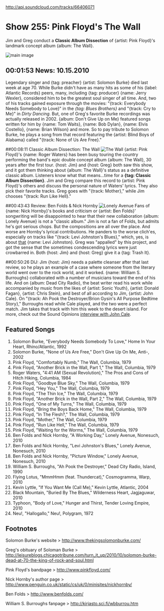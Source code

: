 


http://api.soundcloud.com/tracks/66406071

# Show 255: Pink Floyd's The Wall
Jim and Greg conduct a **Classic Album Dissection** of {artist: Pink Floyd}'s landmark concept album {album: The Wall}.

![main image](http://static.soundopinions.org/images/2010/pinkfloyd_thewall.jpg)

## 00:01:53 News: 10.15.2010
Legendary singer and {tag: preacher} {artist: Solomon Burke} died last week at age 70. While Burke didn't have as many hits as some of his {label: Atlantic Records} peers, many, including {tag: producer} {name: Jerry Wexler}, considered him to be the greatest soul singer of all time. And, two of his tracks gained exposure through the movies: "{track: Everybody Needs Somebody to Love}" in the *{tag: Blues Brothers}* and "{track: Cry to Me}" in *Dirty Dancing*. But, one of Greg's favorite Burke recordings was actually released in 2002. {album: Don't Give Up on Me} featured songs written for him by {name: Tom Waits}, {name: Bob Dylan}, {name: Elvis Costello}, {name: Brian Wilson} and more. So to pay tribute to Solomon Burke, he plays a song from that record featuring the {artist: Blind Boys of Alabama} called "{track: None of Us Are Free}." 

##00:08:11 Classic Album Dissection: The Wall
![The Wall](https://is4-ssl.mzstatic.com/image/thumb/Music7/v4/e5/9f/fb/e59ffb3b-1283-ee80-56a5-1b983df53ab2/source/600x600bb.jpg "487143/1065975633")
{artist: Pink Floyd}'s {name: Roger Waters} has been busy touring the country performing the band's epic double concept album {album: The Wall}, 30 years after the first tour. {host: Jim} and {host: Greg} both saw this show, and it got them thinking about {album: The Wall}'s status as a definitive classic album. Listeners know what that means...time for a **{tag: Classic Album Dissection}**. Jim and Greg compare this record to {artist: Pink Floyd}'s others and discuss the personal nature of Waters' lyrics. They also pick their favorite tracks. Greg goes with "{track: Mother}," while Jim chooses "{track: Run Like Hell}." 

##00:43:43 Review: Ben Folds & Nick Hornby
![Lonely Avenue](http://is5.mzstatic.com/image/thumb/Music/v4/46/94/87/4694872c-473c-9ac0-912e-567fecb213bc/source/600x600bb.jpg "463277/387461770")
Fans of {name: Nick Hornby}'s books and criticism or {artist: Ben Folds}' songwriting will be disappointed to hear that their new collaboration {album: Lonely Avenue} is not a "classic album." Jim is not a fan of Folds, but admits he's got serious chops. But the compositions are all over the place. And worse are Hornby's lyrical contributions. He panders to the worse clich'es, especially on tracks like "{track: Levi Johnston's Blues}," which, yes, is about [that](http://www.huffingtonpost.com/news/levi-johnston) {name: Levi Johnston}. Greg was "appalled" by this project, and got the sense that the sometimes condescending lyrics were just crowbarred in. Both {host: Jim} and {host: Greg} give it a {tag: Trash It}.

##00:50:26 DIJ: Jim
{host: Jim} needs a palette cleanser after that last review, so he plays an example of a case where someone from the literary world went over to the rock world, and it worked. {name: William S. Burroughs} collaborated with a number of musicians toward the end of his life. And on {album: Dead City Radio}, the beat writer read his work while accompanied by music from the likes of {artist: Sonic Youth}, {artist: Donald Fagan}, {artist: Chris Stein}, and best of all according to Jim, {artist: John Cale}. On "{track: Ah Pook the Destroyer/Brion Gysin's All Purpose Bedtime Story}," Burroughs read while Cale played, and the two were a perfect match. Jim takes that track with him this week to the desert island. For more, check out the Sound Opinions [interview with John Cale](/show/98/).

## Featured Songs
1. Solomon Burke, "Everybody Needs Somebody To Love," Home In Your Heart, Rhino/Atlantic, 1992
2. Solomon Burke, "None of Us Are Free," Don't Give Up On Me, Anti-, 2002
3. Pink Floyd, "Comfortably Numb," The Wall, Columbia, 1979
4. Pink Floyd, "Another Brick in the Wall, Part 1," The Wall, Columbia, 1979
5. Roger Waters, "4:41 AM (Sexual Revolution)," The Pros and Cons of Hitch Hiking, Columbia, 1984
6. Pink Floyd, "Goodbye Blue Sky," The Wall, Columbia, 1979
7. Pink Floyd, "Hey You," The Wall, Columbia, 1979
8. Pink Floyd, "The Thin Ice," The Wall, Columbia, 1979
9. Pink Floyd, "Another Brick in the Wall, Part 2," The Wall, Columbia, 1979
10. Pink Floyd, "One of My Turns," The Wall, Columbia, 1979
11. Pink Floyd, "Bring the Boys Back Home," The Wall, Columbia, 1979
12. Pink Floyd, "In The Flesh?," The Wall, Columbia, 1979
13. Pink Floyd, "Mother," The Wall, Columbia, 1979
14. Pink Floyd, "Run Like Hell," The Wall, Columbia, 1979
15. Pink Floyd, "Waiting for the Worms," The Wall, Columbia, 1979
16. Ben Folds and Nick Hornby, "A Working Day," Lonely Avenue, Nonesuch, 2010
17. Ben Folds and Nick Hornby, "Levi Johnston's Blues," Lonely Avenue, Nonesuch, 2010
18. Ben Folds and Nick Hornby, "Picture Window," Lonely Avenue, Nonesuch, 2010
19. William S. Burroughs, "Ah Pook the Destroyer," Dead City Radio, Island, 1990
20. Flying Lotus, "MmmHmm (feat. Thundercat)," Cosmogramma, Warp, 2010
21. Kevin Lyttle, "If You Want Me (Call Me)," Kevin Lyttle, Atlantic, 2004
22. Black Mountain, "Buried By The Blues," Wilderness Heart, Jagjaguwar, 2010
23. Typhoon, "Body of Love," Hunger and Thirst, Tender Loving Empire, 2010
24. Neu!, "Hallogallo," Neu!, Polygram, 1972

## Footnotes

Solomon Burke's website > http://www.thekingsolomonburke.com/

Greg's obituary of Soloman Burke > http://leisureblogs.chicagotribune.com/turn_it_up/2010/10/solomon-burke-dead-at-70-the-king-of-rock-and-soul.html

Pink Floyd's bandpage > http://www.pinkfloyd.com/

Nick Hornby's author page > http://www.penguin.co.uk/static/cs/uk/0/minisites/nickhornby/

Ben Folds > http://www.benfolds.com/

William S. Burroughs fanpage > http://kirjasto.sci.fi/wbburrou.htm
